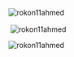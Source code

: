 <p align="left"> <img src="https://komarev.com/ghpvc/?username=rokon11ahmed&label=Profile%20views&color=0e75b6&style=flat" alt="rokon11ahmed" /> </p>

<p>&nbsp;<img align="center" src="https://github-readme-stats.vercel.app/api?username=rokon11ahmed&show_icons=true&locale=en" alt="rokon11ahmed" /></p>

<p><img align="center" src="https://github-readme-streak-stats.herokuapp.com/?user=rokon11ahmed&" alt="rokon11ahmed" /></p>

